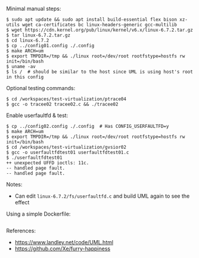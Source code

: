 Minimal manual steps:
```
$ sudo apt update && sudo apt install build-essential flex bison xz-utils wget ca-certificates bc linux-headers-generic gcc-multilib
$ wget https://cdn.kernel.org/pub/linux/kernel/v6.x/linux-6.7.2.tar.gz
$ tar linux-6.7.2.tar.gz
$ cd linux-6.7.2
$ cp ../config01.config ./.config
$ make ARCH=um
$ export TMPDIR=/tmp && ./linux root=/dev/root rootfstype=hostfs rw init=/bin/bash
$ uname -av
$ ls /  # should be similar to the host since UML is using host's root in this config
```

Optional testing commands:
```
$ cd /workspaces/test-virtualization/ptrace04
$ gcc -o tracee02 tracee02.c && ./tracee02
```

Enable userfaultfd & test:
```
$ cp ../config02.config ./.config  # Has CONFIG_USERFAULTFD=y
$ make ARCH=um
$ export TMPDIR=/tmp && ./linux root=/dev/root rootfstype=hostfs rw init=/bin/bash
$ cd /workspaces/test-virtualization/gvsior02
$ gcc -o userfaultfdtest01 userfaultfdtest01.c
$ ./userfaultfdtest01
++ unexpected UFFD ioctls: 11c.
-- handled page fault.
-- handled page fault.
```
Notes:
- Can edit `linux-6.7.2/fs/userfaultfd.c` and build UML again to see the effect

Using a simple Dockerfile:
```
```

References:
- https://www.landley.net/code/UML.html
- https://github.com/Xe/furry-happiness
